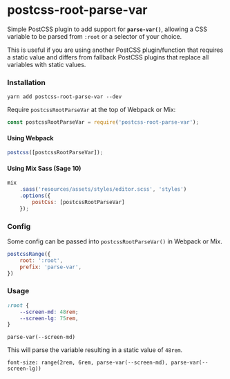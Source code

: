 # postcss-root-parse-var

Simple PostCSS plugin to add support for **`parse-var()`**, allowing a CSS variable to be parsed from `:root` or a selector of your choice.

This is useful if you are using another PostCSS plugin/function that requires a static value and differs from fallback PostCSS plugins that replace all variables with static values.

### Installation

```shell
yarn add postcss-root-parse-var --dev
```

Require `postcssRootParseVar` at the top of Webpack or Mix:
```js
const postcssRootParseVar = require('postcss-root-parse-var');
```

#### Using Webpack

```js
postcss([postcssRootParseVar]);
```

#### Using Mix Sass (Sage 10)

```js
mix
    .sass('resources/assets/styles/editor.scss', 'styles')
    .options({
        postCss: [postcssRootParseVar]
    });
```

### Config

Some config can be passed into `postcssRootParseVar()` in Webpack or Mix. 

```js
postcssRange({
    root: ':root',
    prefix: 'parse-var',
})
```

### Usage

```scss
:root {
    --screen-md: 48rem;
    --screen-lg: 75rem,
}

```

`parse-var(--screen-md)`

This will parse the variable resulting in a static value of `48rem`.

`font-size: range(2rem, 6rem, parse-var(--screen-md), parse-var(--screen-lg))`
